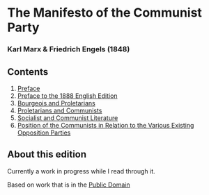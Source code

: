 # The Manifesto of the Communist Party

### Karl Marx & Friedrich Engels (1848)

## Contents

1. [Preface](preface.md)
2. [Preface to the 1888 English Edition](preface-1888.md)
3. [Bourgeois and Proletarians](chapter-1.md)
4. [Proletarians and Communists](chapter-2.md)
5. [Socialist and Communist Literature](chapter-3.md)
6. [Position of the Communists in Relation to the Various Existing Opposition Parties](chapter-4.md)

## About this edition

Currently a work in progress while I read through it.

Based on work that is in the [Public Domain](LICENSE)

